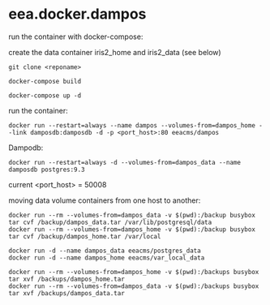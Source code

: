 # eea.docker.dampos

run the container with docker-compose:

create the data container iris2_home and iris2_data (see below)

    git clone <reponame>

    docker-compose build 

    docker-compose up -d

run the container: 

    docker run --restart=always --name dampos --volumes-from=dampos_home --link damposdb:damposdb -d -p <port_host>:80 eeacms/dampos

Dampodb:

    docker run --restart=always -d --volumes-from=dampos_data --name damposdb postgres:9.3

current <port_host> = 50008

moving data volume containers from one host to another:

<donor host>

    docker run --rm --volumes-from=dampos_data -v $(pwd):/backup busybox tar cvf /backup/dampos_data.tar /var/lib/postgresql/data
    docker run --rm --volumes-from=dampos_home -v $(pwd):/backup busybox tar cvf /backup/dampos_home.tar /var/local

<target host>

    docker run -d --name dampos_data eeacms/postgres_data
    docker run -d --name dampos_home eeacms/var_local_data

    docker run --rm --volumes-from=dampos_home -v $(pwd):/backups busybox tar xvf /backups/dampos_home.tar
    docker run --rm --volumes-from=dampos_data -v $(pwd):/backups busybox tar xvf /backups/dampos_data.tar
